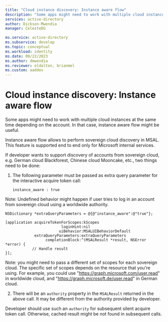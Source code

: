 ```yaml
---
title: "Cloud instance discovery: Instance aware flow"
description: "Some apps might need to work with multiple cloud instances at the same time depending on the account. In that case, instance aware flow might be useful."
services: active-directory
author: Dickson-Mwendia
manager: CelesteDG

ms.service: active-directory
ms.subservice: develop
ms.topic: conceptual
ms.workload: identity
ms.date: 09/22/2023
ms.author: dmwendia
ms.reviewer: oldalton, brianmel
ms.custom: aaddev
---
```


# Cloud instance discovery: Instance aware flow

Some apps might need to work with multiple cloud instances at the same time depending on the account.
In that case, instance aware flow might be useful.

Instance aware flow allows to perform sovereign cloud discovery in MSAL. This feature is supported end to end only for Microsoft internal services. 

If developer wants to support discovery of accounts from sovereign cloud, e.g. German cloud Blackforest, Chinese cloud Mooncake, etc., two things need to be done:

1. The following parameter must be passed as extra query parameter for the interactive acquire token call:

   `instance_aware : true`

Note: Undefined behavior might happen if user tries to log in an account from sovereign cloud using a worldwide authority.

```obj-c
NSDictionary *extraQueryParameters = @{@"instance_aware":@"true"};

[application acquireTokenForScopes:kScopes
                         loginHint:nil
                        uiBehavior:MSALUIBehaviorDefault
             extraQueryParameters:extraQueryParameters
                  completionBlock:^(MSALResult *result, NSError *error) {
            // Handle result
}];
```

Note: you might need to pass a different set of scopes for each sovereign cloud. The specific set of scopes depends on the resource that you're using. For example, you could use "https://graph.microsoft.com/user.read" in worldwide cloud, and "https://graph.microsoft.de/user.read" in German cloud.

2. There will be an `authority` property in the `MSALResult` returned in the above call. It may be different from the authority provided by developer. 

Developer should use such an `authority` for subsequent silent acquire token call. Otherwise, cached result might be not found in subsequent calls. 